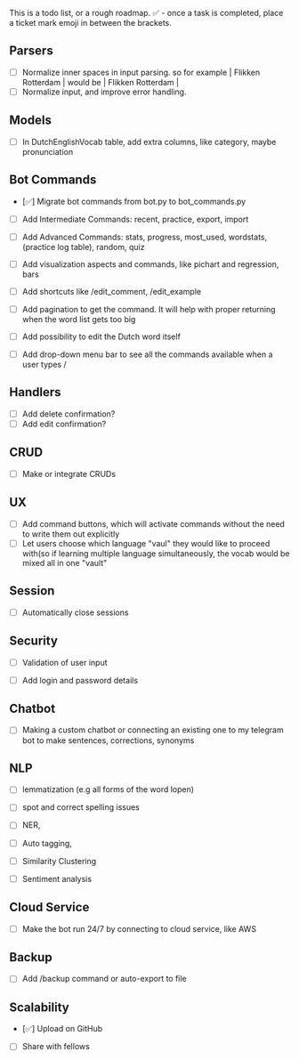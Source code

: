 This is a todo list, or a rough roadmap.
✅ - once a task is completed, place a ticket mark emoji in between the brackets.

## Parsers 
- [ ] Normalize inner spaces in input parsing. so for example | Flikken    Rotterdam | would be | Flikken Rotterdam |
- [ ] Normalize input, and improve error handling.

## Models
- [ ] In DutchEnglishVocab table, add extra columns, like category, maybe pronunciation

## Bot Commands 
- [✅] Migrate bot commands from bot.py to bot_commands.py
- [ ] Add Intermediate Commands:  recent, practice, export, import
- [ ] Add Advanced Commands: stats, progress, most_used, wordstats, (practice log table), random, quiz
- [ ] Add visualization aspects and commands, like pichart and regression, bars
- [ ] Add shortcuts like /edit_comment, /edit_example
- [ ] Add pagination to get the command. It will help with proper returning when the word list gets too big
- [ ] Add possibility to edit the Dutch word itself
- [ ] Add drop-down menu bar to see all the commands available when a user types /


## Handlers
- [ ] Add delete confirmation?  
- [ ] Add edit confirmation?

## CRUD
- [ ] Make or integrate CRUDs

## UX
- [ ] Add command buttons, which will activate commands without the need to write them out explicitly
- [ ] Let users choose which language "vaul" they would like to proceed with(so if learning multiple language simultaneously, the vocab would be mixed all in one "vault"

## Session
- [ ] Automatically close sessions

## Security 
- [ ] Validation of user input
- [ ] Add login and password details
 

## Chatbot
- [ ] Making a custom chatbot or connecting an existing one to my telegram bot to make sentences, corrections, synonyms

## NLP
- [ ] lemmatization (e.g all forms of the word lopen)
- [ ] spot and correct spelling issues 
- [ ] NER, 
- [ ] Auto tagging,
- [ ] Similarity Clustering
- [ ] Sentiment analysis


## Cloud Service
- [ ] Make the bot run 24/7 by connecting to cloud service, like AWS

## Backup
- [ ] Add /backup command or auto-export to file

## Scalability
- [✅] Upload on GitHub
- [ ] Share with fellows